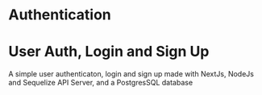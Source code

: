 # Authentication

# User Auth, Login and Sign Up


A simple user authenticaton, login and sign up made with NextJs, NodeJs and Sequelize API Server, and a PostgresSQL database
